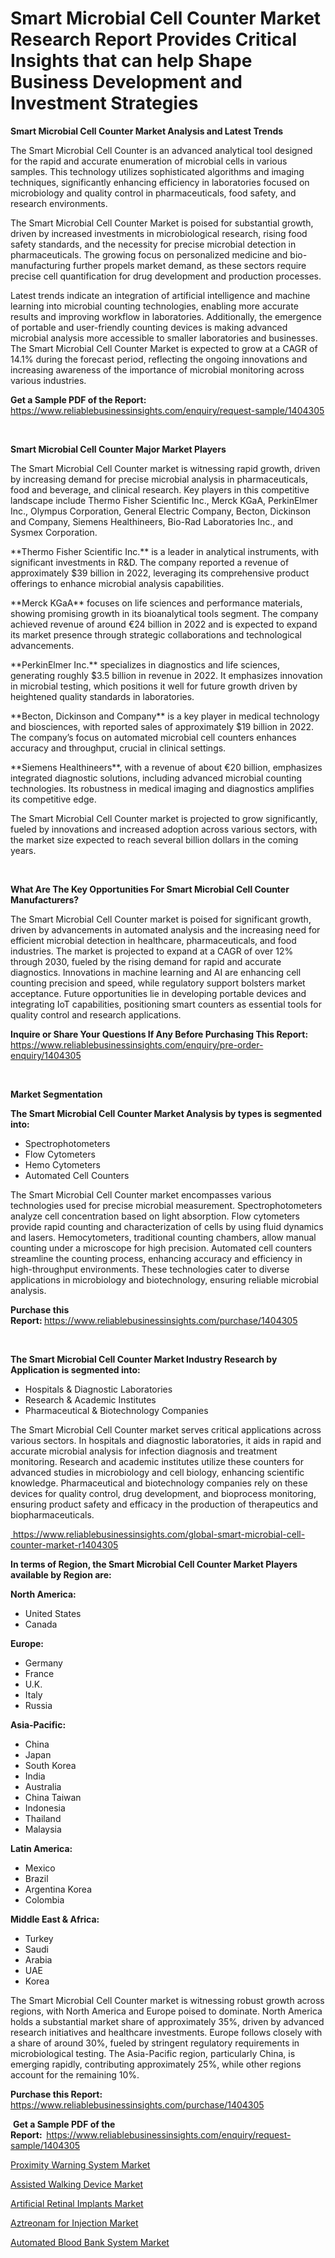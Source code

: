 <p><h1>Smart Microbial Cell Counter Market Research Report Provides Critical Insights that can help Shape Business Development and Investment Strategies</h1></p><p><strong>Smart Microbial Cell Counter Market Analysis and Latest Trends</strong></p>
<p><p>The Smart Microbial Cell Counter is an advanced analytical tool designed for the rapid and accurate enumeration of microbial cells in various samples. This technology utilizes sophisticated algorithms and imaging techniques, significantly enhancing efficiency in laboratories focused on microbiology and quality control in pharmaceuticals, food safety, and research environments. </p><p>The Smart Microbial Cell Counter Market is poised for substantial growth, driven by increased investments in microbiological research, rising food safety standards, and the necessity for precise microbial detection in pharmaceuticals. The growing focus on personalized medicine and bio-manufacturing further propels market demand, as these sectors require precise cell quantification for drug development and production processes.</p><p>Latest trends indicate an integration of artificial intelligence and machine learning into microbial counting technologies, enabling more accurate results and improving workflow in laboratories. Additionally, the emergence of portable and user-friendly counting devices is making advanced microbial analysis more accessible to smaller laboratories and businesses. The Smart Microbial Cell Counter Market is expected to grow at a CAGR of 14.1% during the forecast period, reflecting the ongoing innovations and increasing awareness of the importance of microbial monitoring across various industries.</p></p>
<p><strong>Get a Sample PDF of the Report:&nbsp;</strong> <a href="https://www.reliablebusinessinsights.com/enquiry/request-sample/1404305?utm_campaign=1722&utm_medium=2&utm_source=Github&utm_content=ia&utm_term=23102024&utm_id=smart-microbial-cell-counter">https://www.reliablebusinessinsights.com/enquiry/request-sample/1404305</a></p>
<p>&nbsp;</p>
<p><strong>Smart Microbial Cell Counter Major Market Players</strong></p>
<p><p>The Smart Microbial Cell Counter market is witnessing rapid growth, driven by increasing demand for precise microbial analysis in pharmaceuticals, food and beverage, and clinical research. Key players in this competitive landscape include Thermo Fisher Scientific Inc., Merck KGaA, PerkinElmer Inc., Olympus Corporation, General Electric Company, Becton, Dickinson and Company, Siemens Healthineers, Bio-Rad Laboratories Inc., and Sysmex Corporation.</p><p>**Thermo Fisher Scientific Inc.** is a leader in analytical instruments, with significant investments in R&D. The company reported a revenue of approximately $39 billion in 2022, leveraging its comprehensive product offerings to enhance microbial analysis capabilities.</p><p>**Merck KGaA** focuses on life sciences and performance materials, showing promising growth in its bioanalytical tools segment. The company achieved revenue of around €24 billion in 2022 and is expected to expand its market presence through strategic collaborations and technological advancements.</p><p>**PerkinElmer Inc.** specializes in diagnostics and life sciences, generating roughly $3.5 billion in revenue in 2022. It emphasizes innovation in microbial testing, which positions it well for future growth driven by heightened quality standards in laboratories.</p><p>**Becton, Dickinson and Company** is a key player in medical technology and biosciences, with reported sales of approximately $19 billion in 2022. The company’s focus on automated microbial cell counters enhances accuracy and throughput, crucial in clinical settings.</p><p>**Siemens Healthineers**, with a revenue of about €20 billion, emphasizes integrated diagnostic solutions, including advanced microbial counting technologies. Its robustness in medical imaging and diagnostics amplifies its competitive edge.</p><p>The Smart Microbial Cell Counter market is projected to grow significantly, fueled by innovations and increased adoption across various sectors, with the market size expected to reach several billion dollars in the coming years.</p></p>
<p>&nbsp;</p>
<p><strong>What Are The Key Opportunities For Smart Microbial Cell Counter Manufacturers?</strong></p>
<p><p>The Smart Microbial Cell Counter market is poised for significant growth, driven by advancements in automated analysis and the increasing need for efficient microbial detection in healthcare, pharmaceuticals, and food industries. The market is projected to expand at a CAGR of over 12% through 2030, fueled by the rising demand for rapid and accurate diagnostics. Innovations in machine learning and AI are enhancing cell counting precision and speed, while regulatory support bolsters market acceptance. Future opportunities lie in developing portable devices and integrating IoT capabilities, positioning smart counters as essential tools for quality control and research applications.</p></p>
<p><strong>Inquire or Share Your Questions If Any Before Purchasing This Report:</strong> <a href="https://www.reliablebusinessinsights.com/enquiry/pre-order-enquiry/1404305?utm_campaign=1722&utm_medium=2&utm_source=Github&utm_content=ia&utm_term=23102024&utm_id=smart-microbial-cell-counter">https://www.reliablebusinessinsights.com/enquiry/pre-order-enquiry/1404305</a></p>
<p>&nbsp;</p>
<p><strong>Market Segmentation</strong></p>
<p><strong>The Smart Microbial Cell Counter Market Analysis by types is segmented into:</strong></p>
<p><ul><li>Spectrophotometers</li><li>Flow Cytometers</li><li>Hemo Cytometers</li><li>Automated Cell Counters</li></ul></p>
<p><p>The Smart Microbial Cell Counter market encompasses various technologies used for precise microbial measurement. Spectrophotometers analyze cell concentration based on light absorption. Flow cytometers provide rapid counting and characterization of cells by using fluid dynamics and lasers. Hemocytometers, traditional counting chambers, allow manual counting under a microscope for high precision. Automated cell counters streamline the counting process, enhancing accuracy and efficiency in high-throughput environments. These technologies cater to diverse applications in microbiology and biotechnology, ensuring reliable microbial analysis.</p></p>
<p><strong>Purchase this Report:&nbsp;</strong><a href="https://www.reliablebusinessinsights.com/purchase/1404305?utm_campaign=1722&utm_medium=2&utm_source=Github&utm_content=ia&utm_term=23102024&utm_id=smart-microbial-cell-counter">https://www.reliablebusinessinsights.com/purchase/1404305</a></p>
<p>&nbsp;</p>
<p><strong>The Smart Microbial Cell Counter Market Industry Research by Application is segmented into:</strong></p>
<p><ul><li>Hospitals & Diagnostic Laboratories</li><li>Research & Academic Institutes</li><li>Pharmaceutical & Biotechnology Companies</li></ul></p>
<p><p>The Smart Microbial Cell Counter market serves critical applications across various sectors. In hospitals and diagnostic laboratories, it aids in rapid and accurate microbial analysis for infection diagnosis and treatment monitoring. Research and academic institutes utilize these counters for advanced studies in microbiology and cell biology, enhancing scientific knowledge. Pharmaceutical and biotechnology companies rely on these devices for quality control, drug development, and bioprocess monitoring, ensuring product safety and efficacy in the production of therapeutics and biopharmaceuticals.</p></p>
<p><a href="https://www.reliablebusinessinsights.com/global-smart-microbial-cell-counter-market-r1404305?utm_campaign=1722&utm_medium=2&utm_source=Github&utm_content=ia&utm_term=23102024&utm_id=smart-microbial-cell-counter">&nbsp;https://www.reliablebusinessinsights.com/global-smart-microbial-cell-counter-market-r1404305</a></p>
<p><strong>In terms of Region, the Smart Microbial Cell Counter Market Players available by Region are:</strong></p>
<p>
    <p> <strong> North America: </strong>
        <ul>
            <li>United States</li>
            <li>Canada</li>
        </ul>
        </p> 
    <p> <strong> Europe: </strong>
        <ul>
            <li>Germany</li>
            <li>France</li>
            <li>U.K.</li>
            <li>Italy</li>
            <li>Russia</li>
        </ul>
        </p> 
    <p> <strong> Asia-Pacific: </strong>
        <ul>
            <li>China</li>
            <li>Japan</li>
            <li>South Korea</li>
            <li>India</li>
            <li>Australia</li>
            <li>China Taiwan</li>
            <li>Indonesia</li>
            <li>Thailand</li>
            <li>Malaysia</li>
        </ul>
        </p> 
    <p> <strong> Latin America: </strong>
        <ul>
            <li>Mexico</li>
            <li>Brazil</li>
            <li>Argentina Korea</li>
            <li>Colombia</li>
        </ul>
        </p> 
    <p> <strong> Middle East & Africa: </strong>
        <ul>
            <li>Turkey</li>
            <li>Saudi</li>
            <li>Arabia</li>
            <li>UAE</li>
            <li>Korea</li>
        </ul>
    </p>
    </p>
<p><p>The Smart Microbial Cell Counter market is witnessing robust growth across regions, with North America and Europe poised to dominate. North America holds a substantial market share of approximately 35%, driven by advanced research initiatives and healthcare investments. Europe follows closely with a share of around 30%, fueled by stringent regulatory requirements in microbiological testing. The Asia-Pacific region, particularly China, is emerging rapidly, contributing approximately 25%, while other regions account for the remaining 10%.</p></p>
<p><strong>Purchase this Report: </strong><a href="https://www.reliablebusinessinsights.com/purchase/1404305?utm_campaign=1722&utm_medium=2&utm_source=Github&utm_content=ia&utm_term=23102024&utm_id=smart-microbial-cell-counter">https://www.reliablebusinessinsights.com/purchase/1404305</a></p>
<p>&nbsp;<strong>Get a Sample PDF of the Report:&nbsp;&nbsp;</strong><a href="https://www.reliablebusinessinsights.com/enquiry/request-sample/1404305?utm_campaign=1722&utm_medium=2&utm_source=Github&utm_content=ia&utm_term=23102024&utm_id=smart-microbial-cell-counter">https://www.reliablebusinessinsights.com/enquiry/request-sample/1404305</a></p>
<p><strong></strong></p>
<p><p><a href="https://www.linkedin.com/pulse/unlocking-growth-potential-strategic-analysis-proximity-warning-efjcc?utm_campaign=1722&utm_medium=2&utm_source=Github&utm_content=ia&utm_term=23102024&utm_id=smart-microbial-cell-counter">Proximity Warning System Market</a></p><p><a href="https://www.linkedin.com/pulse/evaluating-assisted-walking-device-market-trends-growth-opportunities-z6iye?utm_campaign=1722&utm_medium=2&utm_source=Github&utm_content=ia&utm_term=23102024&utm_id=smart-microbial-cell-counter">Assisted Walking Device Market</a></p><p><a href="https://www.linkedin.com/pulse/artificial-retinal-implants-market-strategic-insights-product-dqjxe?utm_campaign=1722&utm_medium=2&utm_source=Github&utm_content=ia&utm_term=23102024&utm_id=smart-microbial-cell-counter">Artificial Retinal Implants Market</a></p><p><a href="https://www.linkedin.com/pulse/global-aztreonam-injection-market-analysis-key-trends-future-95bcc?utm_campaign=1722&utm_medium=2&utm_source=Github&utm_content=ia&utm_term=23102024&utm_id=smart-microbial-cell-counter">Aztreonam for Injection Market</a></p><p><a href="https://www.linkedin.com/pulse/automated-blood-bank-system-market-outlook-share-analysis-8ayke?utm_campaign=1722&utm_medium=2&utm_source=Github&utm_content=ia&utm_term=23102024&utm_id=smart-microbial-cell-counter">Automated Blood Bank System Market</a></p></p>